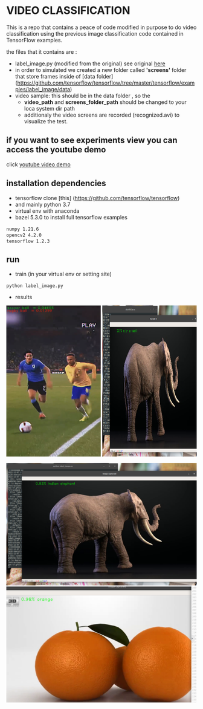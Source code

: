 # VIDEO CLASSIFICATION

This is a repo that contains a peace of code modified in purpose to do video classification using the previous
image classification code contained in TensorFlow examples.

the files that it contains are :
- label_image.py (modified from the original) see original [here](https://github.com/tensorflow/tensorflow/blob/master/tensorflow/examples/label_image/label_image.py)
- in order to simulated we created a new folder called **'screens'** folder that store frames  inside of [data folder] (https://github.com/tensorflow/tensorflow/tree/master/tensorflow/examples/label_image/data)
- video sample: this should be in the data folder , so the
    - **video_path** and **screens_folder_path** should be changed to your loca system dir path
    - additionaly the video screens are recorded (recognized.avi) to visualize the test.

## if you want to see experiments view you can access the youtube demo

click [youtube video demo](https://www.youtube.com/watch?v=mZdsx-WhCwo&ab_channel=ErrolWilderdMamaniCondori)

## installation dependencies
* tensorflow clone [this] (https://github.com/tensorflow/tensorflow)
* and mainly python 3.7
* virtual env with anaconda
* bazel 5.3.0 to install full tensorflow examples

```
numpy 1.21.6
opencv2 4.2.0
tensorflow 1.2.3

```
## run
* train (in your virtual env or setting site)

```
python label_image.py
```

* results


<img src="demo.png" height="400" width="250" >
<img src="demo_1.png" height="400" width="250" >

![alt text](demo_1.png)
![alt text](demo_3.png)

